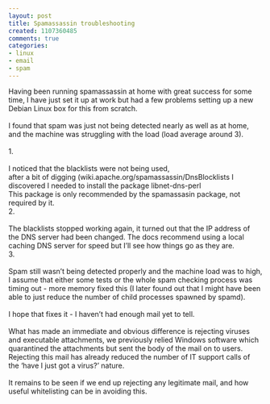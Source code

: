 ```yaml
---
layout: post
title: Spamassassin troubleshooting
created: 1107360485
comments: true
categories:
- linux
- email
- spam
---
```

Having been running spamassassin at home with great success for some time, I have just set it up at work but had a few problems setting up a new Debian Linux box for this from scratch.<br />
<br />
I found that spam was just not being detected nearly as well as at home, and the machine was struggling with the load (load average around 3).<br />
<br />
1.<br />
<br />
I noticed that the blacklists were not being used,<br />
after a bit of digging (wiki.apache.org/spamassassin/DnsBlocklists I discovered I needed to install the package libnet-dns-perl<br />
This package is only recommended by the spamassasin package, not required by it.<br />
2.<br />
<br />
The blacklists stopped working again, it turned out that the IP address of the DNS server had been changed. The docs recommend using a local caching DNS server for speed but I’ll see how things go as they are.<br />
3.<br />
<br />
Spam still wasn’t being detected properly and the machine load was to high, I assume that either some tests or the whole spam checking process was timing out - more memory fixed this (I later found out that I might have been able to just reduce the number of child processes spawned by spamd).<br />
<br />
I hope that fixes it - I haven’t had enough mail yet to tell.<br />
<br />
What has made an immediate and obvious difference is rejecting viruses and executable attachments, we previously relied Windows software which quarantined the attachments but sent the body of the mail on to users. Rejecting this mail has already reduced the number of IT support calls of the ‘have I just got a virus?’ nature.<br />
<br />
It remains to be seen if we end up rejecting any legitimate mail, and how useful whitelisting can be in avoiding this.
